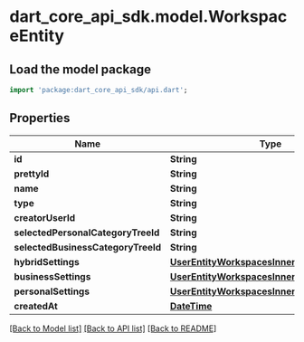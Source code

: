 # dart_core_api_sdk.model.WorkspaceEntity

## Load the model package
```dart
import 'package:dart_core_api_sdk/api.dart';
```

## Properties
Name | Type | Description | Notes
------------ | ------------- | ------------- | -------------
**id** | **String** |  | 
**prettyId** | **String** |  | 
**name** | **String** |  | 
**type** | **String** |  | 
**creatorUserId** | **String** |  | 
**selectedPersonalCategoryTreeId** | **String** |  | [optional] 
**selectedBusinessCategoryTreeId** | **String** |  | [optional] 
**hybridSettings** | [**UserEntityWorkspacesInnerHybridSettings**](UserEntityWorkspacesInnerHybridSettings.md) |  | [optional] 
**businessSettings** | [**UserEntityWorkspacesInnerHybridSettings**](UserEntityWorkspacesInnerHybridSettings.md) |  | [optional] 
**personalSettings** | [**UserEntityWorkspacesInnerPersonalSettings**](UserEntityWorkspacesInnerPersonalSettings.md) |  | [optional] 
**createdAt** | [**DateTime**](DateTime.md) |  | 

[[Back to Model list]](../README.md#documentation-for-models) [[Back to API list]](../README.md#documentation-for-api-endpoints) [[Back to README]](../README.md)


